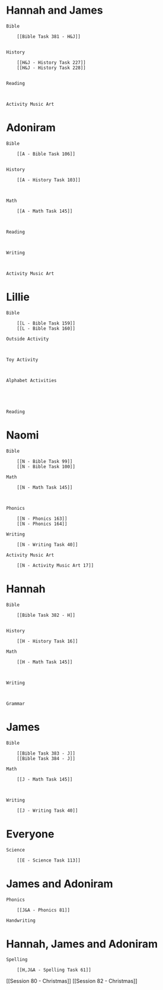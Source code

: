 # Hannah and James

	Bible

		[[Bible Task 381 - H&J]]
		

	History

		[[H&J - History Task 227]]
		[[H&J - History Task 228]]
		

	Reading

		

	Activity Music Art

		
# Adoniram

	Bible

		[[A - Bible Task 106]]
		

	History

		[[A - History Task 103]]
		
		

	Math

		[[A - Math Task 145]]
		
		

	Reading

		

	Writing

		

	Activity Music Art

		

# Lillie

	Bible

		[[L - Bible Task 159]]
		[[L - Bible Task 160]]

	Outside Activity

		

	Toy Activity

		

	Alphabet Activities

		
		
		

	Reading

		

# Naomi

	Bible

		[[N - Bible Task 99]]
		[[N - Bible Task 100]]

	Math

		[[N - Math Task 145]]
		
		

	Phonics

		[[N - Phonics 163]]
		[[N - Phonics 164]]

	Writing

		[[N - Writing Task 40]]

	Activity Music Art

		[[N - Activity Music Art 17]]

# Hannah

	Bible

		[[Bible Task 382 - H]]
		

	History

		[[H - History Task 16]]

	Math

		[[H - Math Task 145]]
		
		

	Writing

		

	Grammar

		
		
		
# James

	Bible

		[[Bible Task 383 - J]]
		[[Bible Task 384 - J]]

	Math

		[[J - Math Task 145]]
		
		

	Writing

		[[J - Writing Task 40]]

# Everyone

	Science

		[[E - Science Task 113]]
		
# James and Adoniram

	Phonics

		[[J&A - Phonics 81]]

	Handwriting

		
# Hannah, James and Adoniram

	Spelling

		[[H,J&A - Spelling Task 61]]


[[Session 80 - Christmas]]
[[Session 82 - Christmas]]
